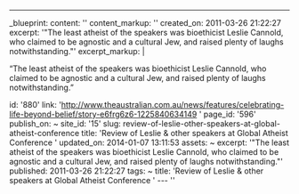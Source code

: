 ---
_blueprint:
  content: ''
  content_markup: ''
  created_on: 2011-03-26 21:22:27
  excerpt: '"The least atheist of the speakers was bioethicist Leslie Cannold, who
    claimed to be agnostic and a cultural Jew, and raised plenty of laughs notwithstanding."'
  excerpt_markup: |
    <p>&ldquo;The least atheist of the speakers was bioethicist Leslie Cannold, who claimed to be agnostic and a cultural Jew, and raised plenty of laughs notwithstanding.&rdquo;</p>
  id: '880'
  link: 'http://www.theaustralian.com.au/news/features/celebrating-life-beyond-belief/story-e6frg6z6-1225840634149 '
  page_id: '596'
  publish_on: ~
  site_id: '15'
  slug: review-of-leslie-other-speakers-at-global-atheist-conference
  title: 'Review of Leslie & other speakers at Global Atheist Conference '
  updated_on: 2014-01-07 13:11:53
assets: ~
excerpt: '"The least atheist of the speakers was bioethicist Leslie Cannold, who claimed
  to be agnostic and a cultural Jew, and raised plenty of laughs notwithstanding."'
published: 2011-03-26 21:22:27
tags: ~
title: 'Review of Leslie & other speakers at Global Atheist Conference '
--- ''
